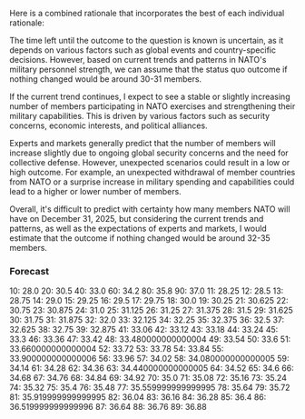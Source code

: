 Here is a combined rationale that incorporates the best of each individual rationale:

The time left until the outcome to the question is known is uncertain, as it depends on various factors such as global events and country-specific decisions. However, based on current trends and patterns in NATO's military personnel strength, we can assume that the status quo outcome if nothing changed would be around 30-31 members.

If the current trend continues, I expect to see a stable or slightly increasing number of members participating in NATO exercises and strengthening their military capabilities. This is driven by various factors such as security concerns, economic interests, and political alliances.

Experts and markets generally predict that the number of members will increase slightly due to ongoing global security concerns and the need for collective defense. However, unexpected scenarios could result in a low or high outcome. For example, an unexpected withdrawal of member countries from NATO or a surprise increase in military spending and capabilities could lead to a higher or lower number of members.

Overall, it's difficult to predict with certainty how many members NATO will have on December 31, 2025, but considering the current trends and patterns, as well as the expectations of experts and markets, I would estimate that the outcome if nothing changed would be around 32-35 members.

### Forecast

10: 28.0
20: 30.5
40: 33.0
60: 34.2
80: 35.8
90: 37.0
11: 28.25
12: 28.5
13: 28.75
14: 29.0
15: 29.25
16: 29.5
17: 29.75
18: 30.0
19: 30.25
21: 30.625
22: 30.75
23: 30.875
24: 31.0
25: 31.125
26: 31.25
27: 31.375
28: 31.5
29: 31.625
30: 31.75
31: 31.875
32: 32.0
33: 32.125
34: 32.25
35: 32.375
36: 32.5
37: 32.625
38: 32.75
39: 32.875
41: 33.06
42: 33.12
43: 33.18
44: 33.24
45: 33.3
46: 33.36
47: 33.42
48: 33.480000000000004
49: 33.54
50: 33.6
51: 33.660000000000004
52: 33.72
53: 33.78
54: 33.84
55: 33.900000000000006
56: 33.96
57: 34.02
58: 34.080000000000005
59: 34.14
61: 34.28
62: 34.36
63: 34.440000000000005
64: 34.52
65: 34.6
66: 34.68
67: 34.76
68: 34.84
69: 34.92
70: 35.0
71: 35.08
72: 35.16
73: 35.24
74: 35.32
75: 35.4
76: 35.48
77: 35.559999999999995
78: 35.64
79: 35.72
81: 35.919999999999995
82: 36.04
83: 36.16
84: 36.28
85: 36.4
86: 36.519999999999996
87: 36.64
88: 36.76
89: 36.88